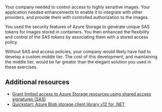 Your company needed to control access to highly sensitive images. Your application needed enhancements to enable it to integrate with other providers, and provide them with controlled authorization to the images.

You used the security features of Azure Storage to generate unique SAS tokens for images stored in containers. You then enhanced the flexibility and control of the SAS tokens by associating them with a stored access policy.

Without SAS and access policies, your company would likely have had to develop a custom middle tier. The cost of this development, and maintaining the middle tier, would be far greater than the elegant solution you used in these exercises.

## Additional resources

- [Grant limited access to Azure Storage resources using shared access signatures (SAS)](https://docs.microsoft.com/azure/storage/common/storage-sas-overview)
- [Quickstart: Azure Blob storage client library v12 for .NET](https://docs.microsoft.com/azure/storage/blobs/storage-quickstart-blobs-dotnet)